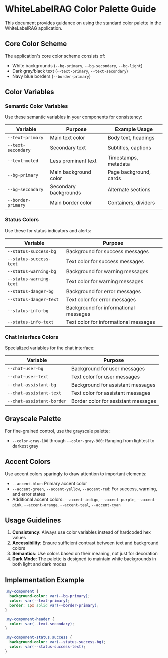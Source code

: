 # WhiteLabelRAG Color Palette Guide

This document provides guidance on using the standard color palette in the WhiteLabelRAG application.

## Core Color Scheme

The application's core color scheme consists of:
- White backgrounds (`--bg-primary`, `--bg-secondary`, `--bg-light`)
- Dark gray/black text (`--text-primary`, `--text-secondary`)
- Navy blue borders (`--border-primary`)

## Color Variables

### Semantic Color Variables

Use these semantic variables in your components for consistency:

| Variable | Purpose | Example Usage |
|----------|---------|---------------|
| `--text-primary` | Main text color | Body text, headings |
| `--text-secondary` | Secondary text | Subtitles, captions |
| `--text-muted` | Less prominent text | Timestamps, metadata |
| `--bg-primary` | Main background color | Page background, cards |
| `--bg-secondary` | Secondary backgrounds | Alternate sections |
| `--border-primary` | Main border color | Containers, dividers |

### Status Colors

Use these for status indicators and alerts:

| Variable | Purpose |
|----------|---------|
| `--status-success-bg` | Background for success messages |
| `--status-success-text` | Text color for success messages |
| `--status-warning-bg` | Background for warning messages |
| `--status-warning-text` | Text color for warning messages |
| `--status-danger-bg` | Background for error messages |
| `--status-danger-text` | Text color for error messages |
| `--status-info-bg` | Background for informational messages |
| `--status-info-text` | Text color for informational messages |

### Chat Interface Colors

Specialized variables for the chat interface:

| Variable | Purpose |
|----------|---------|
| `--chat-user-bg` | Background for user messages |
| `--chat-user-text` | Text color for user messages |
| `--chat-assistant-bg` | Background for assistant messages |
| `--chat-assistant-text` | Text color for assistant messages |
| `--chat-assistant-border` | Border color for assistant messages |

## Grayscale Palette

For fine-grained control, use the grayscale palette:

- `--color-gray-100` through `--color-gray-900`: Ranging from lightest to darkest gray

## Accent Colors

Use accent colors sparingly to draw attention to important elements:

- `--accent-blue`: Primary accent color
- `--accent-green`, `--accent-yellow`, `--accent-red`: For success, warning, and error states
- Additional accent colors: `--accent-indigo`, `--accent-purple`, `--accent-pink`, `--accent-orange`, `--accent-teal`, `--accent-cyan`

## Usage Guidelines

1. **Consistency**: Always use color variables instead of hardcoded hex values
2. **Accessibility**: Ensure sufficient contrast between text and background colors
3. **Semantics**: Use colors based on their meaning, not just for decoration
4. **Dark Mode**: The palette is designed to maintain white backgrounds in both light and dark modes

## Implementation Example

```css
.my-component {
  background-color: var(--bg-primary);
  color: var(--text-primary);
  border: 1px solid var(--border-primary);
}

.my-component-header {
  color: var(--text-secondary);
}

.my-component-status.success {
  background-color: var(--status-success-bg);
  color: var(--status-success-text);
}
```
